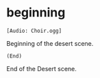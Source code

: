 # beginning
`[Audio: Choir.ogg]`

Beginning of the desert scene.

`(End)`

End of the Desert scene.

